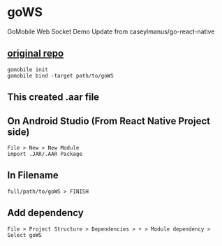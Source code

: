 # goWS
GoMobile Web Socket Demo Update from caseylmanus/go-react-native


## [original repo](https://github.com/caseylmanus/go-react-native)

    gomobile init
    gomobile bind -target path/to/goWS
    
## This created .aar file

## On Android Studio (From React Native Project side)
    File > New > New Module
    import .JAR/.AAR Package
    
## In Filename
    full/path/to/goWS > FINISH

## Add dependency
    File > Project Structure > Dependencies > + > Module dependency > Select goWS

